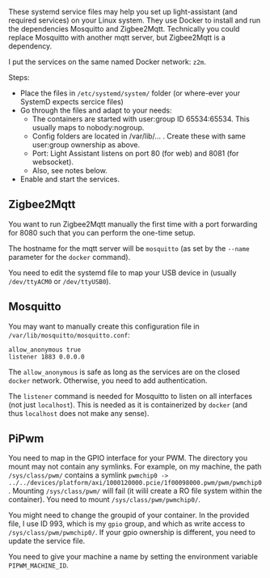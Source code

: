 These systemd service files may help you set up light-assistant (and required services) on your Linux system. They use Docker to install and run the dependencies Mosquitto and Zigbee2Mqtt. Technically you could replace Mosquitto with another mqtt server, but Zigbee2Mqtt is a dependency.

I put the services on the same named Docker network: `z2m`.

Steps:
 * Place the files in `/etc/systemd/system/` folder (or where-ever your SystemD expects sercice files)
 * Go through the files and adapt to your needs:
   * The containers are started with user:group ID 65534:65534. This usually maps to nobody:nogroup.
   * Config folders are located in /var/lib/... . Create these with same user:group ownership as above.
   * Port: Light Assistant listens on port 80 (for web) and 8081 (for websocket).
   * Also, see notes below.
 * Enable and start the services.

## Zigbee2Mqtt

You want to run Zigbee2Mqtt manually the first time with a port forwarding for 8080 such that you can perform the one-time setup.

The hostname for the mqtt server will be `mosquitto` (as set by the `--name` parameter for the `docker` command).

You need to edit the systemd file to map your USB device in (usually `/dev/ttyACM0` or `/dev/ttyUSB0`).

## Mosquitto

You may want to manually create this configuration file in `/var/lib/mosquitto/mosquitto.conf`:

```
allow_anonymous true
listener 1883 0.0.0.0
```

The `allow_anonymous` is safe as long as the services are on the closed `docker` network. Otherwise, you need to add authentication.

The `listener` command is needed for Mosquitto to listen on all interfaces (not just `localhost`). This is needed as it is containerized by `docker` (and thus `localhost` does not make any sense).

## PiPwm

You need to map in the GPIO interface for your PWM. The directory you mount may not contain any symlinks. For example, on my machine, the path `/sys/class/pwm/` contains a symlink `pwmchip0 -> ../../devices/platform/axi/1000120000.pcie/1f00098000.pwm/pwm/pwmchip0`. Mounting `/sys/class/pwm/` will fail (it wilil create a RO file system within the container). You need to mount `/sys/class/pwm/pwmchip0/`.

You might need to change the groupid of your container. In the provided file, I use ID 993, which is my `gpio` group, and which as write access to `/sys/class/pwm/pwmchip0/`. If your gpio ownership is different, you need to update the service file.

You need to give your machine a name by setting the environment variable `PIPWM_MACHINE_ID`.
